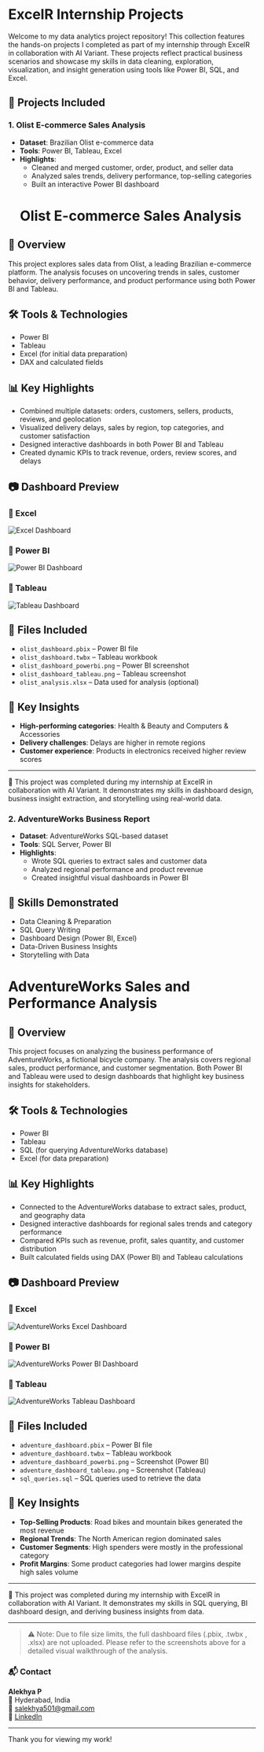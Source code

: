 
# ExcelR Internship Projects

Welcome to my data analytics project repository! This collection features the hands-on projects I completed as part of my internship through ExcelR in collaboration with AI Variant. These projects reflect practical business scenarios and showcase my skills in data cleaning, exploration, visualization, and insight generation using tools like Power BI, SQL, and Excel.

## 📁 Projects Included

### 1. Olist E-commerce Sales Analysis
- **Dataset**: Brazilian Olist e-commerce data
- **Tools**: Power BI, Tableau, Excel
- **Highlights**:
  - Cleaned and merged customer, order, product, and seller data
  - Analyzed sales trends, delivery performance, top-selling categories
  - Built an interactive Power BI dashboard
  # Olist E-commerce Sales Analysis

## 📌 Overview
This project explores sales data from Olist, a leading Brazilian e-commerce platform. The analysis focuses on uncovering trends in sales, customer behavior, delivery performance, and product performance using both Power BI and Tableau.

## 🛠️ Tools & Technologies
- Power BI
- Tableau
- Excel (for initial data preparation)
- DAX and calculated fields

## 📊 Key Highlights
- Combined multiple datasets: orders, customers, sellers, products, reviews, and geolocation
- Visualized delivery delays, sales by region, top categories, and customer satisfaction
- Designed interactive dashboards in both Power BI and Tableau
- Created dynamic KPIs to track revenue, orders, review scores, and delays

## 📷 Dashboard Preview
### 🔹 Excel
![Excel Dashboard](https://github.com/Alekhya-DataAnalyst123/ExcelR-internship-projects/blob/main/olist%20Excel%20ss.png?raw=true)

### 🔹 Power BI
![Power BI Dashboard](https://raw.githubusercontent.com/Alekhya-DataAnalyst123/ExcelR-internship-projects/d776bb4826b3541b53e8fd5b5800cc9654f044f2/olist%20powerbi%20ss.png)



### 🔹 Tableau

![Tableau Dashboard](https://github.com/Alekhya-DataAnalyst123/ExcelR-internship-projects/blob/main/Olist%20Tableau%20ss.png?raw=true)
## 📁 Files Included
- `olist_dashboard.pbix` – Power BI file
- `olist_dashboard.twbx` – Tableau workbook
- `olist_dashboard_powerbi.png` – Power BI screenshot
- `olist_dashboard_tableau.png` – Tableau screenshot
- `olist_analysis.xlsx` – Data used for analysis (optional)

## 🧠 Key Insights
- **High-performing categories**: Health & Beauty and Computers & Accessories
- **Delivery challenges**: Delays are higher in remote regions
- **Customer experience**: Products in electronics received higher review scores

---

🔗 This project was completed during my internship at ExcelR in collaboration with AI Variant. It demonstrates my skills in dashboard design, business insight extraction, and storytelling using real-world data.


### 2. AdventureWorks Business Report
- **Dataset**: AdventureWorks SQL-based dataset
- **Tools**: SQL Server, Power BI
- **Highlights**:
  - Wrote SQL queries to extract sales and customer data
  - Analyzed regional performance and product revenue
  - Created insightful visual dashboards in Power BI

## 📌 Skills Demonstrated
- Data Cleaning & Preparation
- SQL Query Writing
- Dashboard Design (Power BI, Excel)
- Data-Driven Business Insights
- Storytelling with Data
# AdventureWorks Sales and Performance Analysis

## 📌 Overview
This project focuses on analyzing the business performance of AdventureWorks, a fictional bicycle company. The analysis covers regional sales, product performance, and customer segmentation. Both Power BI and Tableau were used to design dashboards that highlight key business insights for stakeholders.

## 🛠️ Tools & Technologies
- Power BI
- Tableau
- SQL (for querying AdventureWorks database)
- Excel (for data preparation)

## 📊 Key Highlights
- Connected to the AdventureWorks database to extract sales, product, and geography data
- Designed interactive dashboards for regional sales trends and category performance
- Compared KPIs such as revenue, profit, sales quantity, and customer distribution
- Built calculated fields using DAX (Power BI) and Tableau calculations

## 📷 Dashboard Preview
### 🔹 Excel
![AdventureWorks Excel Dashboard](https://raw.githubusercontent.com/Alekhya-DataAnalyst123/ExcelR-internship-projects/474b239d7d748368074a554d473cb30e7cbae0f8/Excel%20Adventurework%20ss.png)

### 🔹 Power BI
![AdventureWorks Power BI Dashboard](https://raw.githubusercontent.com/Alekhya-DataAnalyst123/ExcelR-internship-projects/474b239d7d748368074a554d473cb30e7cbae0f8/powerbi%20Adventureworks%20ss.png)

### 🔹 Tableau
![AdventureWorks Tableau Dashboard](https://raw.githubusercontent.com/Alekhya-DataAnalyst123/ExcelR-internship-projects/474b239d7d748368074a554d473cb30e7cbae0f8/Tableau%20Adventurework%20ss.png)

## 📁 Files Included
- `adventure_dashboard.pbix` – Power BI file
- `adventure_dashboard.twbx` – Tableau workbook
- `adventure_dashboard_powerbi.png` – Screenshot (Power BI)
- `adventure_dashboard_tableau.png` – Screenshot (Tableau)
- `sql_queries.sql` – SQL queries used to retrieve the data

## 🧠 Key Insights
- **Top-Selling Products**: Road bikes and mountain bikes generated the most revenue
- **Regional Trends**: The North American region dominated sales
- **Customer Segments**: High spenders were mostly in the professional category
- **Profit Margins**: Some product categories had lower margins despite high sales volume

---

🔗 This project was completed during my internship with ExcelR in collaboration with AI Variant. It demonstrates my skills in SQL querying, BI dashboard design, and deriving business insights from data.


---
> ⚠️ Note: Due to file size limits, the full dashboard files (.pbix, .twbx , .xlsx) are not uploaded. Please refer to the screenshots above for a detailed visual walkthrough of the analysis.


### 📬 Contact
**Alekhya P**  
📍 Hyderabad, India  
📧 salekhya501@gmail.com  
🔗 [LinkedIn](www.linkedin.com/in/alekhya-pilli)

---

Thank you for viewing my work!
